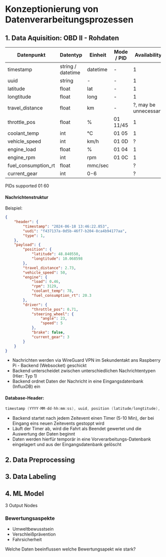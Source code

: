 # Konzeptionierung von Datenverarbeitungsprozessen

## 1. Data Aquisition: OBD II - Rohdaten

| Datenpunkt |Datentyp| Einheit | Mode / PID |Availability|
|-|-|-|-|-|
|timestamp   |string / datetime|datetime   |-|1|
|uuid        |string   |-    |-|1|
|latitude    |float|lat|-|1|
|longtitude  |float|long|-|1|
|travel_distance|float|km|-|?, may be unnecessary|
|throttle_pos|float|%|01 11/45|1|
|coolant_temp|int|°C|01 05|1|
|vehicle_speed|int|km/h|01 0D|?|
|engine_load|float|%|01 04|1|
|engine_rpm|int|rpm|01 0C|1|
|fuel_consumption_rt|float|mmc/sec||?|
|current_gear|int|0-6||?|

PIDs supported 01 60

#### Nachrichtenstruktur
Beispiel:
```json
{
    "header": {
        "timestamp": "2024-06-18 13:46:22.853",
        "uudi": "f437137a-0d5b-46f7-b204-8ca4b94177aa",
        "type": 1,
    },
    "payload": {
        "position": {
            "latitude": 48.840550,
            "longtitude": 10.068598
        },
        "travel_distance": 2.73,
        "vehicle_speed": 50,
        "engine": {
            "load": 0.46,
            "rpm": 3129,
            "coolant_temp": 78,
            "fuel_consumption_rt": 20.3
        },
        "driver": {
            "throttle_pos": 0.71,
            "steering_wheel": {
                "angle": 23,
                "speed": 5
            },
            "brake": false,
            "current_gear": 3
        }
    }
}
```

- Nachrichten werden via WireGuard VPN im Sekundentakt ans Raspberry Pi - Backend (Websocket) geschickt
- Backend unterscheidet zwischen unterschiedlichen Nachrichtentypen (Hier: Typ 1)
- Backend ordnet Daten der Nachricht in eine Eingangsdatenbank (InfluxDB) ein

#### Database-Header:
```cpp
timestamp (YYYY-MM-dd-hh:mm:ss), uuid, position (latitude/longtitude), travel_distance (meters), throttle_pos (%), steering_wheel_angle (degrees), steering_wheel_speed (rad/sec),  coolant_temp (°C), brake_switch (true/false), vehicle_speed (km/h), engine_load (Nm), engine_rpm (rpm), fuel_consumption_rt (mmc/sec), current_gear (0-6)
```

- Backend startet nach jedem Zeitevent einen Timer (5-10 Min), der bei Eingang eins neuen Zeitevents gestoppt wird
- Läuft der Timer ab, wird die Fahrt als Beendet gewertet und die Auswertung der Daten beginnt
- Daten werden hierfür temporär in eine Vorverarbeitungs-Datenbank eingelagert und aus der Eingangsdatenbank gelöscht

## 2. Data Preprocessing



## 3. Data Labeling

## 4. ML Model

3 Output Nodes

### Bewertungsaspekte
- Umweltbewusstsein
- Verschleißprävention
- Fahrsicherheit

Welche Daten beeinflussen welche Bewertungsapekt wie stark?